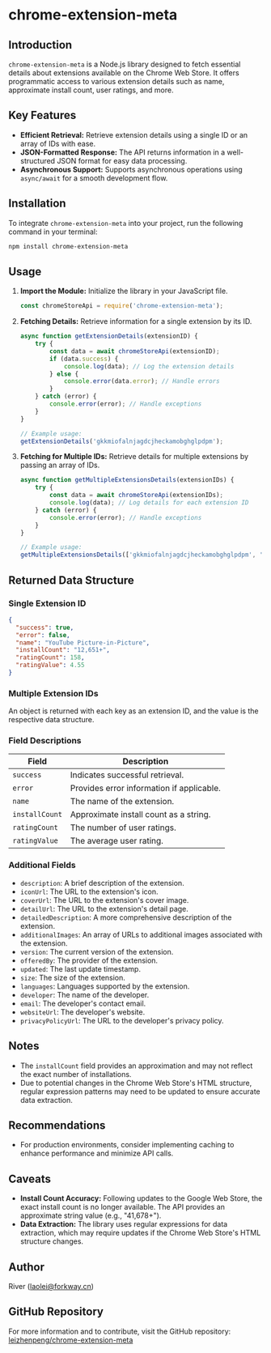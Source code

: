 
# **chrome-extension-meta**

## Introduction

`chrome-extension-meta` is a Node.js library designed to fetch essential details about extensions available on the Chrome Web Store. It offers programmatic access to various extension details such as name, approximate install count, user ratings, and more.

## Key Features

- **Efficient Retrieval:** Retrieve extension details using a single ID or an array of IDs with ease.
- **JSON-Formatted Response:** The API returns information in a well-structured JSON format for easy data processing.
- **Asynchronous Support:** Supports asynchronous operations using `async/await` for a smooth development flow.

## Installation

To integrate `chrome-extension-meta` into your project, run the following command in your terminal:

```bash
npm install chrome-extension-meta
```

## Usage

1. **Import the Module:**
   Initialize the library in your JavaScript file.

   ```javascript
   const chromeStoreApi = require('chrome-extension-meta');
   ```

2. **Fetching Details:**
   Retrieve information for a single extension by its ID.

   ```javascript
   async function getExtensionDetails(extensionID) {
       try {
           const data = await chromeStoreApi(extensionID);
           if (data.success) {
               console.log(data); // Log the extension details
           } else {
               console.error(data.error); // Handle errors
           }
       } catch (error) {
           console.error(error); // Handle exceptions
       }
   }

   // Example usage:
   getExtensionDetails('gkkmiofalnjagdcjheckamobghglpdpm');
   ```

3. **Fetching for Multiple IDs:**
   Retrieve details for multiple extensions by passing an array of IDs.

   ```javascript
   async function getMultipleExtensionsDetails(extensionIDs) {
       try {
           const data = await chromeStoreApi(extensionIDs);
           console.log(data); // Log details for each extension ID
       } catch (error) {
           console.error(error); // Handle exceptions
       }
   }

   // Example usage:
   getMultipleExtensionsDetails(['gkkmiofalnjagdcjheckamobghglpdpm', 'cfidkbgamfhdgmedldkagjopnbobdmdn']);
   ```

## Returned Data Structure

### Single Extension ID

```json
{
  "success": true,
  "error": false,
  "name": "YouTube Picture-in-Picture",
  "installCount": "12,651+",
  "ratingCount": 158,
  "ratingValue": 4.55
}
```

### Multiple Extension IDs

An object is returned with each key as an extension ID, and the value is the respective data structure.

### Field Descriptions

| Field             | Description                            |
|------------------|----------------------------------------|
| `success`        | Indicates successful retrieval.          |
| `error`          | Provides error information if applicable. |
| `name`           | The name of the extension.               |
| `installCount`    | Approximate install count as a string.    |
| `ratingCount`     | The number of user ratings.              |
| `ratingValue`     | The average user rating.                 |

### Additional Fields

- `description`: A brief description of the extension.
- `iconUrl`: The URL to the extension's icon.
- `coverUrl`: The URL to the extension's cover image.
- `detailUrl`: The URL to the extension's detail page.
- `detailedDescription`: A more comprehensive description of the extension.
- `additionalImages`: An array of URLs to additional images associated with the extension.
- `version`: The current version of the extension.
- `offeredBy`: The provider of the extension.
- `updated`: The last update timestamp.
- `size`: The size of the extension.
- `languages`: Languages supported by the extension.
- `developer`: The name of the developer.
- `email`: The developer's contact email.
- `websiteUrl`: The developer's website.
- `privacyPolicyUrl`: The URL to the developer's privacy policy.

## Notes

- The `installCount` field provides an approximation and may not reflect the exact number of installations.
- Due to potential changes in the Chrome Web Store's HTML structure, regular expression patterns may need to be updated to ensure accurate data extraction.

## Recommendations

- For production environments, consider implementing caching to enhance performance and minimize API calls.

## Caveats

- **Install Count Accuracy:** Following updates to the Google Web Store, the exact install count is no longer available. The API provides an approximate string value (e.g., "41,678+").
- **Data Extraction:** The library uses regular expressions for data extraction, which may require updates if the Chrome Web Store's HTML structure changes.

## Author

River (laolei@forkway.cn)

## GitHub Repository

For more information and to contribute, visit the GitHub repository: [leizhenpeng/chrome-extension-meta](https://github.com/leizhenpeng/chrome-extension-meta)

